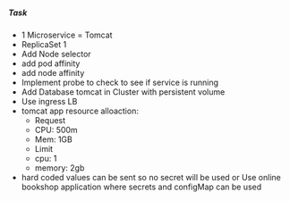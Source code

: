 ##### Task 
- 1 Microservice = Tomcat 
- ReplicaSet 1
- Add Node selector
- add pod affinity
- add node affinity
- Implement probe to check to see if service is running
- Add Database tomcat in Cluster with persistent volume
- Use ingress LB
- tomcat app resource alloaction:
   - Request
   -    CPU: 500m
   -    Mem: 1GB
   - Limit
   -    cpu: 1
   -    memory: 2gb
- hard coded values can be sent so no secret will be used
or
Use online bookshop application where secrets and configMap can be used

